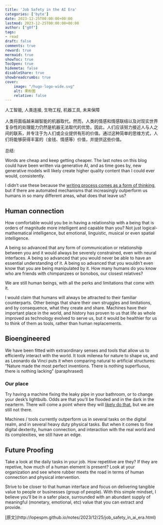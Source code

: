 ```yaml
---
title: 'Job Safety in the AI Era'
categories: ['byte']
date: 2023-12-25T00:00:00+00:00
lastmod: 2023-12-25T00:00:00+00:00
author: ["g0f"]
tags:
- read
draft: false 
comments: true
reward: true 
mermaid: true 
showToc: true 
TocOpen: true 
hidemeta: false 
disableShare: true 
showbreadcrumbs: true 
cover:
    image: "/hugo-logo-wide.svg"
    alt: 果粉圈
    relative: false
---
```


<div>

<div> 人工智能, 人类连接, 生物工程, 机器工具, 未来保障
<br/><br/>人类将面临越来越智能的机器取代。然而，人类的情感和情感联结以及对现实世界复杂性的处理能力仍然是机器无法取代的优势。因此，人们应该努力接近人与人之间的联系，并专注于为人们或企业提供有形的价值。通过这种简单的思维方式，人们将能够获得丰富的（金钱、情感等）价值，并提供这些价值。<br/><br/>总结: <div>
<p>Words are cheap and keep getting cheaper. The last notes on this blog could have been written via generative AI, and as time goes by, new generative models will likely create higher quality content than I could ever would, consistently.</p>
<p>I didn’t use these because the <a href="http://lopespm.github.io/notes/2023/07/02/writing-as-a-form-of-thinking.html">writing process comes as a form of thinking</a>, but if there are automated mechanisms that increasingly outperform us humans in so many different areas, what does that leave us?</p>
<h2 id="human-connection">Human connection</h2>
<p>How comfortable would you be in having a relationship with a being that is orders of magnitude more intelligent and capable than you? Not just logical-mathematical intelligence, but emotional, linguistic, musical or even spatial intelligence.</p>
<p>A being so advanced that any form of communication or relationship between you and it would always be severely constrained, even with neural interfaces. A being so advanced that you would never be able to have an essential understanding of it. A being so advanced that you wouldn’t even know that you are being manipulated by it. How many humans do you know who are friends with chimpanzees or bonobos, our closest relatives?</p>
<p>We are still human beings, with all the perks and limitations that come with it.</p>
<p>I would claim that humans will always be attracted to their familiar counterparts. Other beings that share their own struggles and limitations, and by consequence, what they create and share. Machines have their important place in the world, and history has proven to us that life as whole improved as technology evolved to serve us, but it would be healthier for us to think of them as tools, rather than human replacements.</p>
<h2 id="bioengineered">Bioengineered</h2>
<p>We have been fitted with extraordinary senses and tools that allow us to efficiently interact with the world. It took milenea for nature to shape us, and as Leonardo da Vinci puts it when comparing natural to artificial structures: “Nature made the most perfect inventions. There is nothing superfluous, there is nothing lacking” (paraphrased)</p>
<h3 id="our-place">Our place</h3>
<p>Try having a machine fixing the leaky pipe in your bathroom, or to change your desk’s lightbulb. Odds are that you’ll be flooded and in the dark in the nearterm. There will come a point where they will <a href="https://www.youtube.com/watch?v=cpraXaw7dyc">likely do that</a>, but we are still not there.</p>
<p>Machines / tools currently outperform us in several tasks on the digital realm, and in several heavy duty physical tasks. But when it comes to fine digital dexterity, human connection, and interaction with the real world and its complexities, we still have an edge.</p>
<h2 id="future-proofing">Future Proofing</h2>
<p>Take a look at the daily tasks in your job. How repetitive are they? If they are repetíve, how much of a human element is present? Look at your organization and see where rubber meets the road in terms of human connection and physical intervention.</p>
<p>Strive to be closer to that human interface and focus on delivering tangible value to people or businesses (group of people). With this simple mindset, I believe you’ll be in a safer place, surrounded with an abundant supply of meaningful (monetary, emotional, etc) value that you can extract and provide.</p>
</div></div>
</div>

<div>
[原文](http://lopespm.github.io/notes/2023/12/25/job_safety_in_ai_era.html)
</div>

